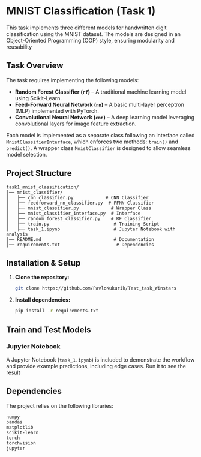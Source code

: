# MNIST Classification (Task 1)

This task implements three different models for handwritten digit classification using the MNIST dataset. The models are designed in an Object-Oriented Programming (OOP) style, ensuring modularity and reusability
## Task Overview
The task requires implementing the following models:
- **Random Forest Classifier (`rf`)** – A traditional machine learning model using Scikit-Learn.
- **Feed-Forward Neural Network (`nn`)** – A basic multi-layer perceptron (MLP) implemented with PyTorch.
- **Convolutional Neural Network (`cnn`)** – A deep learning model leveraging convolutional layers for image feature extraction.

Each model is implemented as a separate class following an interface called `MnistClassifierInterface`, which enforces two methods: `train()` and `predict()`. A wrapper class `MnistClassifier` is designed to allow seamless model selection.

## Project Structure
```
task1_mnist_classification/
│── mnist_classifier/
│   ├── cnn_classifier.py            # CNN Classifier
│   ├── feedforward_nn_classifier.py  # FFNN Classifier
│   ├── mnist_classifier.py            # Wrapper Class
│   ├── mnist_classifier_interface.py  # Interface
│   ├── random_forest_classifier.py    # RF Classifier
│   ├── train.py                        # Training Script
│   ├── task_1.ipynb                    # Jupyter Notebook with analysis
│── README.md                           # Documentation
│── requirements.txt                     # Dependencies
```

## Installation & Setup
1. **Clone the repository:**
   ```bash
   git clone https://github.com/PavloKukurik/Test_task_Winstars
   ```
3. **Install dependencies:**
   ```bash
   pip install -r requirements.txt
   ```

## Train and Test Models


### Jupyter Notebook
A Jupyter Notebook (`task_1.ipynb`) is included to demonstrate the workflow and provide example predictions, including edge cases. Run it to see the result



## Dependencies
The project relies on the following libraries:
```
numpy
pandas
matplotlib
scikit-learn
torch
torchvision
jupyter
```
